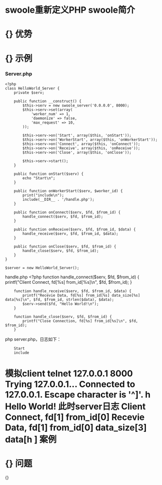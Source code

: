 swoole重新定义PHP
swoole简介
======
{}
优势
======
{}
示例
======
### Server.php
    <?php
    class HelloWorld_Server {
        private $serv;
    
        public function __construct() {
            $this->serv = new swoole_server('0.0.0.0', 8000);
            $this->serv->set(array(
                'worker_num' => 1,
                'daemonize' => false,
                'max_request' => 10, 
            ));    
    
            $this->serv->on('Start', array($this, 'onStart'));
            $this->serv->on('WorkerStart', array($this, 'onWorkerStart'));
            $this->serv->on('Connect', array($this, 'onConnect'));
            $this->serv->on('Receive', array($this, 'onReceive'));
            $this->serv->on('Close', array($this, 'onClose'));
    
            $this->serv->start();
        }   
    
        public function onStart($serv) {
            echo "Start\n";
        }   
    
        public function onWorkerStart($serv, $worker_id) {
            print("include\n");
            include(__DIR__ . '/handle.php');
        }   
    
        public function onConnect($serv, $fd, $from_id) {
            handle_connect($serv, $fd, $from_id);
        }   
    
        public function onReceive($serv, $fd, $from_id, $data) {
            handle_receive($serv, $fd, $from_id, $data);
        }   
    
        public function onClose($serv, $fd, $from_id) {
            handle_close($serv, $fd, $from_id);
        }   
    }
    
    $server = new HelloWorld_Server();
handle.php
        <?php
        function handle_connect($serv, $fd, $from_id) {
            printf("Client Connect, fd[%s] from_id[%s]\n", $fd, $from_id);
        }
        
        function handle_receive($serv, $fd, $from_id, $data) {
            printf("Recevie Data, fd[%s] from_id[%s] data_size[%s] data[%s]\n", $fd, $from_id, strlen($data), $data);
            $serv->send($fd, "Hello World!\n");
        }
        
        function handle_close($serv, $fd, $from_id) {
            printf("Close Connection, fd[%s] from_id[%s]\n", $fd, $from_id);
        }
php server.php，日志如下：
        
        Start
        include
模拟client
        telnet 127.0.0.1 8000
        Trying 127.0.0.1...
        Connected to 127.0.0.1.
        Escape character is '^]'.
        h
        Hello World!
此时server日志
        Client Connect, fd[1] from_id[0]
        Recevie Data, fd[1] from_id[0] data_size[3] data[h
        ]
案例
======
{}
问题
======
{}

